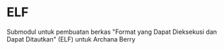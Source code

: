 # ELF
Submodul untuk pembuatan berkas "Format yang Dapat Dieksekusi dan Dapat Ditautkan" (ELF) untuk Archana Berry
